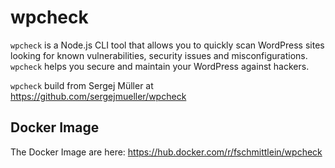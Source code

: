 # wpcheck

`wpcheck` is a Node.js CLI tool that allows you to quickly scan WordPress sites looking for known vulnerabilities, security issues and misconfigurations. `wpcheck` helps you secure and maintain your WordPress against hackers.

`wpcheck` build from Sergej Müller at https://github.com/sergejmueller/wpcheck

## Docker Image

The Docker Image are here: https://hub.docker.com/r/fschmittlein/wpcheck
